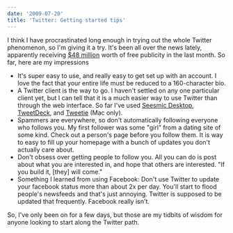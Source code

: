 ```yaml
---
date: '2009-07-20'
title: 'Twitter: Getting started tips'
---
```


I think I have procrastinated long enough in trying out the whole Twitter phenomenon, so I'm giving it a try. It's been all over the news lately, apparently receiving <a href="http://www.techcrunch.com/2009/07/20/media-loves-twitter-this-much-48-million-a-month-at-least/">$48 million</a> worth of free publicity in the last month. So far, here are my impressions
<ul>
	<li>It's super easy to use, and really easy to get set up with an account. I love the fact that your entire life must be reduced to a 160-character bio.</li>
	<li>A Twitter client is the way to go. I haven't settled on any one particular client yet, but I can tell that it is a much easier way to use Twitter than through the web interface. So far I've used <a href="http://seesmic.com/">Seesmic Desktop</a>, <a href="http://tweetdeck.com/beta/">TweetDeck</a>, and <a href="http://www.atebits.com/tweetie-mac/">Tweetie</a> (Mac only).</li>
	<li>Spammers are everywhere, so don't automatically following everyone who follows you. My first follower was some "girl" from a dating site of some kind. Check out a person's page before you follow them. It is way to easy to fill up your homepage with a bunch of updates you don't actually care about.</li>
	<li>Don't obsess over getting people to follow you. All you can do is post about what you are interested in, and hope that others are interested. "If you build it, [they] will come."</li>
	<li>Something I learned from using Facebook: Don't use Twitter to update your facebook status more than about 2x per day. You'll start to flood people's newsfeeds and that's just annoying. Twitter is supposed to be updated that frequently. Facebook really isn't.</li>
</ul>
So, I've only been on for a few days, but those are my tidbits of wisdom for anyone looking to start along the Twitter path.